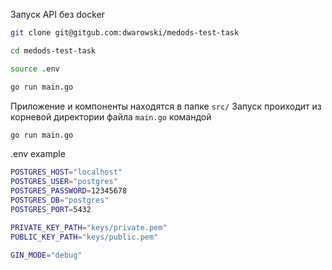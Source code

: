 Запуск API без docker
```bash
git clone git@gitgub.com:dwarowski/medods-test-task

cd medods-test-task

source .env

go run main.go
```

Приложение и компоненты находятся в папке ``src/`` 
Запуск проиходит из корневой директории файла ``main.go`` 
командой 
```bash
go run main.go
```

.env example 
```bash
POSTGRES_HOST="localhost"
POSTGRES_USER="postgres"
POSTGRES_PASSWORD=12345678
POSTGRES_DB="postgres"
POSTGRES_PORT=5432

PRIVATE_KEY_PATH="keys/private.pem"
PUBLIC_KEY_PATH="keys/public.pem"

GIN_MODE="debug"
```